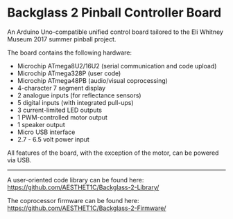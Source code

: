 # Backglass 2 Pinball Controller Board

An Arduino Uno-compatible unified control board tailored to the Eli Whitney Museum 2017 summer pinball project.

The board contains the following hardware:

* Microchip ATmega8U2/16U2 (serial communication and code upload)
* Microchip ATmega328P (user code)
* Microchip ATmega48PB (audio/visual coprocessing)
* 4-character 7 segment display
* 2 analogue inputs (for reflectance sensors)
* 5 digital inputs (with integrated pull-ups)
* 3 current-limited LED outputs
* 1 PWM-controlled motor output
* 1 speaker output
* Micro USB interface
* 2.7 - 6.5 volt power input

All features of the board, with the exception of the motor, can be powered via USB.

-----

A user-oriented code library can be found here: <https://github.com/AESTHET1C/Backglass-2-Library/>

The coprocessor firmware can be found here: <https://github.com/AESTHET1C/Backglass-2-Firmware/>
